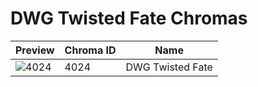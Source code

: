 # DWG Twisted Fate Chromas

| Preview | Chroma ID | Name |
|---------|-----------|------|
| ![4024](https://raw.communitydragon.org/latest/plugins/rcp-be-lol-game-data/global/default/v1/champion-chroma-images/4/4024.png) | 4024 | DWG Twisted Fate |